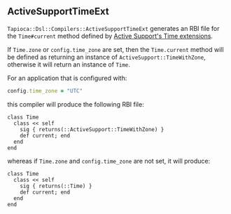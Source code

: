 ## ActiveSupportTimeExt

`Tapioca::Dsl::Compilers::ActiveSupportTimeExt` generates an RBI file for the `Time#current` method
defined by [Active Support's Time extensions](https://api.rubyonrails.org/classes/Time.html).

If `Time.zone` or `config.time_zone` are set, then the `Time.current` method will be defined as returning
an instance of `ActiveSupport::TimeWithZone`, otherwise it will return an instance of `Time`.

For an application that is configured with:
```ruby
config.time_zone = "UTC"
```
this compiler will produce the following RBI file:
```rbi
class Time
  class << self
    sig { returns(::ActiveSupport::TimeWithZone) }
    def current; end
  end
end
```
whereas if `Time.zone` and `config.time_zone` are not set, it will produce:
```rbi
class Time
  class << self
    sig { returns(::Time) }
    def current; end
  end
end
```
